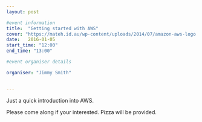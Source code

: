 ```yaml
---
layout: post

#event information
title:  "Getting started with AWS"
cover: "https://mateh.id.au/wp-content/uploads/2014/07/amazon-aws-logo.jpg"
date:   2016-01-05
start_time: "12:00"
end_time: "13:00"

#event organiser details

organiser: "Jimmy Smith"


---
```


Just a quick introduction into AWS.

Please come along if your interested. Pizza will be provided.

<div id="clickx-Ftbt-pyOjPY"></div>
<script type="text/javascript">var clx_ftbt_pyojpy;(function(d, t) {
  var s = d.createElement(t), options = {
  'host': 'https://app.clickx.io',
   'formId': 'Ftbt-pyOjPY'
  };
  s.src = ('https:' == d.location.protocol ? 'https://' : 'http://') + 'app.clickx.io/custom_form.js';
  s.onload = s.onreadystatechange = function() {
  var rs = this.readyState; if (rs) if (rs != 'complete') if (rs != 'loaded') return;
  try {
    clx_ftbt_pyojpy = new ClickxForm(options);
  } catch(e) {}
  };
  var scr = d.getElementsByTagName(t)[0], par = scr.parentNode; par.insertBefore(s, scr);
  })(document, 'script');
</script>
